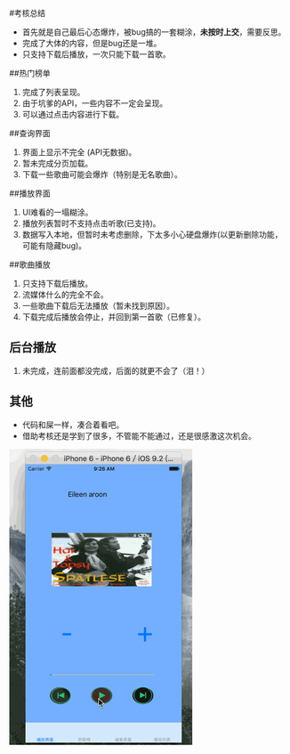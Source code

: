 #考核总结

* 首先就是自己最后心态爆炸，被bug搞的一套糊涂，**未按时上交**，需要反思。
* 完成了大体的内容，但是bug还是一堆。
* 只支持下载后播放，一次只能下载一首歌。

##热门榜单

1. 完成了列表呈现。
2. 由于坑爹的API，一些内容不一定会呈现。
3. 可以通过点击内容进行下载。

##查询界面

1. 界面上显示不完全 (API无数据)。
2. 暂未完成分页加载。
3. 下载一些歌曲可能会爆炸（特别是无名歌曲）。

##播放界面
1. UI难看的一塌糊涂。
2. 播放列表暂时不支持点击听歌(已支持)。
3. 数据写入本地，但暂时未考虑删除，下太多小心硬盘爆炸(以更新删除功能，可能有隐藏bug)。

##歌曲播放
1. 只支持下载后播放。
2. 流媒体什么的完全不会。
3. 一些歌曲下载后无法播放（暂未找到原因）。
4. 下载完成后播放会停止，并回到第一首歌（已修复）。

## 后台播放
1. 未完成，连前面都没完成，后面的就更不会了（泪！）

## 其他
* 代码和屎一样，凑合着看吧。
* 借助考核还是学到了很多，不管能不能通过，还是很感激这次机会。




![Alt text](./Untitled.gif)

